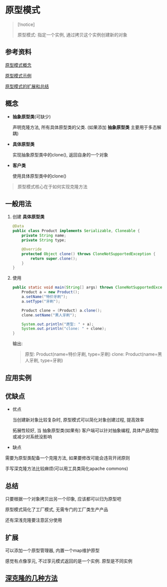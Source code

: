 # 原型模式

>   [!notice]
>
>   原型模式: 指定一个实例, 通过拷贝这个实例创建新的对象



## 参考资料

[原型模式概念](https://blog.csdn.net/LoveLion/article/details/7424559)

[原型模式示例](https://blog.csdn.net/LoveLion/article/details/7424594#commentsedit)

[原型模式的扩展和总结](https://blog.csdn.net/LoveLion/article/details/7424623)



## 概念

*   **抽象原型类**(可缺少)

    声明克隆方法, 所有具体原型类的父类. (如果添加 **抽象原型类** 主要用于多态解耦)

*   **具体原型类**

    实现抽象原型类中的clone(), 返回自身的一个对象

*   **客户类**

    使用具体原型类中的clone()

>   原型模式核心在于如何实现克隆方法



## 一般用法

1.  创建 **具体原型类**

    ```java
    @Data
    public class Product implements Serializable, Cloneable {
        private String name;
        private String type;
    
        @Override
        protected Object clone() throws CloneNotSupportedException {
            return super.clone();
        }
    }
    ```

2.  使用

    ```java
    public static void main(String[] args) throws CloneNotSupportedException {
        Product a = new Product();
        a.setName("特价牙刷");
        a.setType("牙刷");
    
        Product clone = (Product) a.clone();
        clone.setName("黑人牙刷");
    
        System.out.println("原型: " + a);
        System.out.println("clone: " + clone);
    }
    ```

    输出:

    >原型: Product(name=特价牙刷, type=牙刷)
    >clone: Product(name=黑人牙刷, type=牙刷)



## 应用实例





## 优缺点

*   优点

    当创建新对象比较复杂时, 原型模式可以简化对象创建过程, 提高效率

    拓展性较好, 当 抽象原型类(如果有) 客户端可以针对抽象编程, 具体产品增加或减少对系统没影响

*   缺点

  需要为原型类配备一个克隆方法, 如果要修改可能会违背开闭原则
  
  手写深克隆方法比较麻烦(可以用工具类简化apache commons)



## 总结

只要根据一个对象拷贝出另一个印象, 应该都可以归为原型吧

原型模式简化了工厂模式, 无需专门的工厂类生产产品

还有深浅克隆要注意区分使用



## 扩展

可以添加一个原型管理器, 内置一个map维护原型

感觉有点像享元, 不过享元模式返回的是一个实例. 原型是不同实例



## [深克隆的几种方法](../../../java/基础/深克隆&浅克隆.md)



